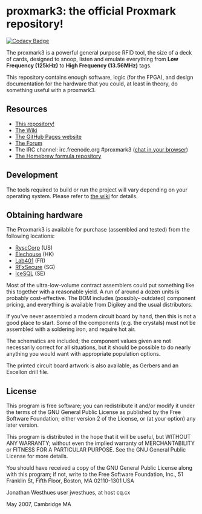 # proxmark3: the official Proxmark repository!

[![Codacy Badge](https://api.codacy.com/project/badge/Grade/6fc0518faf8a418cbd2c1e74244d0c9e)](https://www.codacy.com/app/merlokk/proxmark3?utm_source=github.com&utm_medium=referral&utm_content=merlokk/proxmark3&utm_campaign=badger)

The proxmark3 is a powerful general purpose RFID tool, the size of a deck
of cards, designed to snoop, listen and emulate everything from
**Low Frequency (125kHz)** to **High Frequency (13.56MHz)** tags.

This repository contains enough software, logic (for the FPGA), and design
documentation for the hardware that you could, at least in theory,
do something useful with a proxmark3.

## Resources

* [This repository!](https://github.com/Proxmark/proxmark3)
* [The Wiki](https://github.com/Proxmark/proxmark3/wiki)
* [The GitHub Pages website](http://proxmark.github.io/proxmark3/)
* [The Forum](http://www.proxmark.org/forum)
* The IRC channel: irc.freenode.org #proxmark3 ([chat in your browser](http://webchat.freenode.net/?channels=#proxmark3))
* [The Homebrew formula repository](https://github.com/Proxmark/homebrew-proxmark3)
   
## Development

The tools required to build  or run the project will vary depending on
your operating system. Please refer to [the wiki](https://github.com/Proxmark/proxmark3/wiki) for details.

## Obtaining hardware

The Proxmark3 is available for purchase (assembled and tested) from the
following locations:

* [RyscCorp](https://proxmark3.com/) (US)
* [Elechouse](http://www.elechouse.com/) (HK)
* [Lab401](https://lab401.com/) (FR)
* [RFxSecure](http://www.rfxsecure.com/) (SG)
* [IceSQL](http://proxmark3.tictail.com/) (SE)
   
Most of the ultra-low-volume contract assemblers could put
something like this together with a reasonable yield. A run of around
a dozen units is probably cost-effective. The BOM includes (possibly-
outdated) component pricing, and everything is available from Digikey
and the usual distributors.

If you've never assembled a modern circuit board by hand, then this is
not a good place to start. Some of the components (e.g. the crystals)
must not be assembled with a soldering iron, and require hot air.

The schematics are included; the component values given are not
necessarily correct for all situations, but it should be possible to do
nearly anything you would want with appropriate population options.

The printed circuit board artwork is also available, as Gerbers and an
Excellon drill file.


## License

This program is free software; you can redistribute it and/or modify
it under the terms of the GNU General Public License as published by
the Free Software Foundation; either version 2 of the License, or
(at your option) any later version.

This program is distributed in the hope that it will be useful,
but WITHOUT ANY WARRANTY; without even the implied warranty of
MERCHANTABILITY or FITNESS FOR A PARTICULAR PURPOSE.  See the
GNU General Public License for more details.

You should have received a copy of the GNU General Public License
along with this program; if not, write to the Free Software
Foundation, Inc., 51 Franklin St, Fifth Floor, Boston, MA  02110-1301  USA


Jonathan Westhues
user jwesthues, at host cq.cx

May 2007, Cambridge MA
